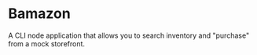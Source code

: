 # Bamazon
A CLI node application that allows you to search inventory and "purchase" from a mock storefront. 
